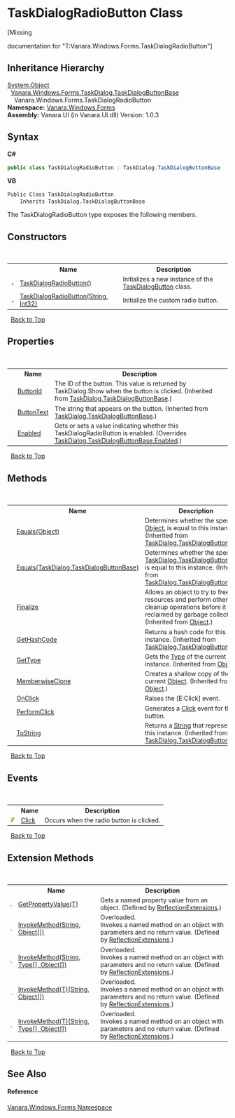 # TaskDialogRadioButton Class
 

\[Missing <summary> documentation for "T:Vanara.Windows.Forms.TaskDialogRadioButton"\]


## Inheritance Hierarchy
<a href="http://msdn2.microsoft.com/en-us/library/e5kfa45b" target="_blank">System.Object</a><br />&nbsp;&nbsp;<a href="0d000645-81f6-42fb-27aa-bb7efd7b0c14">Vanara.Windows.Forms.TaskDialog.TaskDialogButtonBase</a><br />&nbsp;&nbsp;&nbsp;&nbsp;Vanara.Windows.Forms.TaskDialogRadioButton<br />
**Namespace:**&nbsp;<a href="c580cf52-4028-70db-28d0-f9b1abc03861">Vanara.Windows.Forms</a><br />**Assembly:**&nbsp;Vanara.UI (in Vanara.UI.dll) Version: 1.0.3

## Syntax

**C#**<br />
``` C#
public class TaskDialogRadioButton : TaskDialog.TaskDialogButtonBase
```

**VB**<br />
``` VB
Public Class TaskDialogRadioButton
	Inherits TaskDialog.TaskDialogButtonBase
```

The TaskDialogRadioButton type exposes the following members.


## Constructors
&nbsp;<table><tr><th></th><th>Name</th><th>Description</th></tr><tr><td>![Public method](media/pubmethod.gif "Public method")</td><td><a href="10f0a2ec-91c0-1b85-da1f-d8c558008c5c">TaskDialogRadioButton()</a></td><td>
Initializes a new instance of the <a href="1d014f22-9536-9860-ea85-fa2cafd31448">TaskDialogButton</a> class.</td></tr><tr><td>![Public method](media/pubmethod.gif "Public method")</td><td><a href="92d8e23a-b636-3059-a604-df6aa4f98018">TaskDialogRadioButton(String, Int32)</a></td><td>
Initialize the custom radio button.</td></tr></table>&nbsp;
<a href="#taskdialogradiobutton-class">Back to Top</a>

## Properties
&nbsp;<table><tr><th></th><th>Name</th><th>Description</th></tr><tr><td>![Public property](media/pubproperty.gif "Public property")</td><td><a href="f44af4ca-fb5a-c0be-23fe-6bf7e85eb981">ButtonId</a></td><td>
The ID of the button. This value is returned by TaskDialog.Show when the button is clicked.
 (Inherited from <a href="0d000645-81f6-42fb-27aa-bb7efd7b0c14">TaskDialog.TaskDialogButtonBase</a>.)</td></tr><tr><td>![Public property](media/pubproperty.gif "Public property")</td><td><a href="23413ad8-e26c-2cd3-010b-e72f430ca2de">ButtonText</a></td><td>
The string that appears on the button.
 (Inherited from <a href="0d000645-81f6-42fb-27aa-bb7efd7b0c14">TaskDialog.TaskDialogButtonBase</a>.)</td></tr><tr><td>![Public property](media/pubproperty.gif "Public property")</td><td><a href="5803f606-06e7-ca1e-707c-16cfdec91d31">Enabled</a></td><td>
Gets or sets a value indicating whether this TaskDialogRadioButton is enabled.
 (Overrides <a href="e54fe619-8772-9b94-f8c3-77026187ee54">TaskDialog.TaskDialogButtonBase.Enabled</a>.)</td></tr></table>&nbsp;
<a href="#taskdialogradiobutton-class">Back to Top</a>

## Methods
&nbsp;<table><tr><th></th><th>Name</th><th>Description</th></tr><tr><td>![Public method](media/pubmethod.gif "Public method")</td><td><a href="9cab1b89-da26-2839-b90f-37816347c2d0">Equals(Object)</a></td><td>
Determines whether the specified <a href="http://msdn2.microsoft.com/en-us/library/e5kfa45b" target="_blank">Object</a>, is equal to this instance.
 (Inherited from <a href="0d000645-81f6-42fb-27aa-bb7efd7b0c14">TaskDialog.TaskDialogButtonBase</a>.)</td></tr><tr><td>![Public method](media/pubmethod.gif "Public method")</td><td><a href="3b43624f-4de4-f622-1c97-c247f2bc3b5b">Equals(TaskDialog.TaskDialogButtonBase)</a></td><td>
Determines whether the specified <a href="0d000645-81f6-42fb-27aa-bb7efd7b0c14">TaskDialog.TaskDialogButtonBase</a>, is equal to this instance.
 (Inherited from <a href="0d000645-81f6-42fb-27aa-bb7efd7b0c14">TaskDialog.TaskDialogButtonBase</a>.)</td></tr><tr><td>![Protected method](media/protmethod.gif "Protected method")</td><td><a href="http://msdn2.microsoft.com/en-us/library/4k87zsw7" target="_blank">Finalize</a></td><td>
Allows an object to try to free resources and perform other cleanup operations before it is reclaimed by garbage collection.
 (Inherited from <a href="http://msdn2.microsoft.com/en-us/library/e5kfa45b" target="_blank">Object</a>.)</td></tr><tr><td>![Public method](media/pubmethod.gif "Public method")</td><td><a href="fafa778d-11e0-8c5b-f35c-d0cc8dc78302">GetHashCode</a></td><td>
Returns a hash code for this instance.
 (Inherited from <a href="0d000645-81f6-42fb-27aa-bb7efd7b0c14">TaskDialog.TaskDialogButtonBase</a>.)</td></tr><tr><td>![Public method](media/pubmethod.gif "Public method")</td><td><a href="http://msdn2.microsoft.com/en-us/library/dfwy45w9" target="_blank">GetType</a></td><td>
Gets the <a href="http://msdn2.microsoft.com/en-us/library/42892f65" target="_blank">Type</a> of the current instance.
 (Inherited from <a href="http://msdn2.microsoft.com/en-us/library/e5kfa45b" target="_blank">Object</a>.)</td></tr><tr><td>![Protected method](media/protmethod.gif "Protected method")</td><td><a href="http://msdn2.microsoft.com/en-us/library/57ctke0a" target="_blank">MemberwiseClone</a></td><td>
Creates a shallow copy of the current <a href="http://msdn2.microsoft.com/en-us/library/e5kfa45b" target="_blank">Object</a>.
 (Inherited from <a href="http://msdn2.microsoft.com/en-us/library/e5kfa45b" target="_blank">Object</a>.)</td></tr><tr><td>![Public method](media/pubmethod.gif "Public method")</td><td><a href="a8c57c8a-80d2-d449-81a6-08d625800dbd">OnClick</a></td><td>
Raises the [E:Click] event.</td></tr><tr><td>![Public method](media/pubmethod.gif "Public method")</td><td><a href="9e1fd343-79de-4b2d-8dce-45e350df535b">PerformClick</a></td><td>
Generates a <a href="806b9d78-def3-f8e3-af63-b27d76904b45">Click</a> event for the button.</td></tr><tr><td>![Public method](media/pubmethod.gif "Public method")</td><td><a href="e56e4b3e-2016-2361-9944-7139fc2bc7cb">ToString</a></td><td>
Returns a <a href="http://msdn2.microsoft.com/en-us/library/s1wwdcbf" target="_blank">String</a> that represents this instance.
 (Inherited from <a href="0d000645-81f6-42fb-27aa-bb7efd7b0c14">TaskDialog.TaskDialogButtonBase</a>.)</td></tr></table>&nbsp;
<a href="#taskdialogradiobutton-class">Back to Top</a>

## Events
&nbsp;<table><tr><th></th><th>Name</th><th>Description</th></tr><tr><td>![Public event](media/pubevent.gif "Public event")</td><td><a href="806b9d78-def3-f8e3-af63-b27d76904b45">Click</a></td><td>
Occurs when the radio button is clicked.</td></tr></table>&nbsp;
<a href="#taskdialogradiobutton-class">Back to Top</a>

## Extension Methods
&nbsp;<table><tr><th></th><th>Name</th><th>Description</th></tr><tr><td>![Public Extension Method](media/pubextension.gif "Public Extension Method")</td><td><a href="609b1449-9696-245e-03a2-e22beb84efe1">GetPropertyValue(T)</a></td><td>
Gets a named property value from an object.
 (Defined by <a href="00588eb4-ca31-ef7e-81da-3ce105aa9b63">ReflectionExtensions</a>.)</td></tr><tr><td>![Public Extension Method](media/pubextension.gif "Public Extension Method")</td><td><a href="cc997716-244b-d4f1-e26d-139cc82ce6b0">InvokeMethod(String, Object[])</a></td><td>Overloaded.  
Invokes a named method on an object with parameters and no return value.
 (Defined by <a href="00588eb4-ca31-ef7e-81da-3ce105aa9b63">ReflectionExtensions</a>.)</td></tr><tr><td>![Public Extension Method](media/pubextension.gif "Public Extension Method")</td><td><a href="35c20259-aa16-9a35-254f-8bf630272463">InvokeMethod(String, Type[], Object[])</a></td><td>Overloaded.  
Invokes a named method on an object with parameters and no return value.
 (Defined by <a href="00588eb4-ca31-ef7e-81da-3ce105aa9b63">ReflectionExtensions</a>.)</td></tr><tr><td>![Public Extension Method](media/pubextension.gif "Public Extension Method")</td><td><a href="39c67efc-5f5d-9e71-64bc-8e89b4589f75">InvokeMethod(T)(String, Object[])</a></td><td>Overloaded.  
Invokes a named method on an object with parameters and no return value.
 (Defined by <a href="00588eb4-ca31-ef7e-81da-3ce105aa9b63">ReflectionExtensions</a>.)</td></tr><tr><td>![Public Extension Method](media/pubextension.gif "Public Extension Method")</td><td><a href="4a4da18e-d1a2-3a1f-28b0-10fb9f9646e6">InvokeMethod(T)(String, Type[], Object[])</a></td><td>Overloaded.  
Invokes a named method on an object with parameters and no return value.
 (Defined by <a href="00588eb4-ca31-ef7e-81da-3ce105aa9b63">ReflectionExtensions</a>.)</td></tr></table>&nbsp;
<a href="#taskdialogradiobutton-class">Back to Top</a>

## See Also


#### Reference
<a href="c580cf52-4028-70db-28d0-f9b1abc03861">Vanara.Windows.Forms Namespace</a><br />